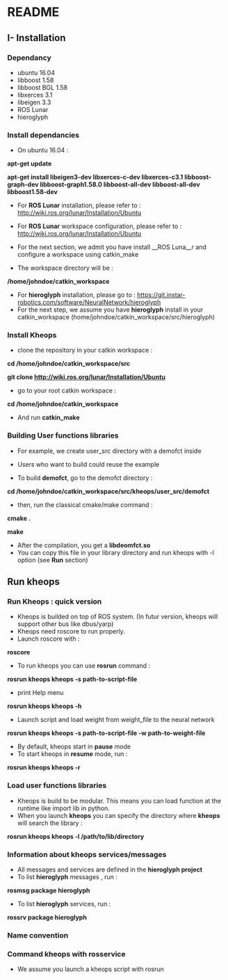 # README #

## I- Installation ##

### Dependancy ###
* ubuntu 16.04
* libboost 1.58
* libboost BGL 1.58
* libxerces 3.1
* libeigen 3.3
* ROS Lunar 
* hieroglyph

### Install dependancies ###
* On ubuntu 16.04 : 

__apt-get update__

__apt-get install libeigen3-dev libxerces-c-dev libxerces-c3.1 libboost-graph-dev libboost-graph1.58.0 libboost-all-dev libboost-all-dev libboost1.58-dev__

* For __ROS Lunar__ installation, please refer to : http://wiki.ros.org/lunar/Installation/Ubuntu
* For __ROS Lunar__ workspace configuration, please refer to : http://wiki.ros.org/lunar/Installation/Ubuntu

* For the next section, we admit you have install __ROS Luna__r and configure a workspace using catkin_make
* The workspace directory will be :

__/home/johndoe/catkin_workspace__

* For __hieroglyph__ installation, please go to : https://git.instar-robotics.com/software/NeuralNetwork/hieroglyph
* For the next step, we assume you have __hieroglyph__ install in your catkin\_workspace (home/johndoe/catkin\_workspace/src/hieroglyph)

### Install Kheops ###
* clone the repository in your catkin workspace :

__cd /home/johndoe/catkin_workspace/src__

__git clone http://wiki.ros.org/lunar/Installation/Ubuntu__

* go to your root catkin workspace :

__cd /home/johndoe/catkin_workspace__

* And run __catkin_make__

### Building User functions libraries

* For example, we create user_src directory with a demofct inside 
* Users who want to build could reuse the example

* To build __demofct__, go to the demofct directory :

__cd /home/johndoe/catkin_workspace/src/kheops/user_src/demofct__

* then, run the classical cmake/make command : 

__cmake \.__

__make__

* After the compilation, you get a __libdeomfct.so__
* You can copy this file in your library directory and run kheops with -l option (see __Run__ section)

## Run kheops ##

### Run Kheops : quick version ###

* Kheops is builded on top of ROS system. (In futur version, kheops will support other bus like dbus/yarp) 
* Kheops need roscore to run properly. 
* Launch roscore with :

__roscore__

* To run kheops you can use __rosrun__ command :

__rosrun kheops kheops -s path-to-script-file__

* print Help menu 

__rosrun kheops kheops -h__

* Launch script and load weight from weight_file to the neural network

__rosrun kheops kheops -s path-to-script-file -w path-to-weight-file__

* By default, kheops start in __pause__ mode
* To start kheops in __resume__ mode, run : 

__rosrun kheops kheops -r__

### Load user functions libraries ###

* Kheops is build to be modular. This means you can load function at the runtime like import lib in python.
* When you launch __kheops__ you can specify the directory where __kheops__ will search the library : 

__rosrun kheops kheops -l /path/to/lib/directory__

### Information about kheops services/messages ### 

* All messages and services are defined in the __hieroglyph project__
* To list __hieroglyph__ messages , run : 

__rosmsg package hieroglyph__

* To list __hieroglyph__ services, run :

__rossrv package hieroglyph__

### Name convention ###

### Command kheops with rosservice ### 

* We assume you launch a kheops script with rosrun 


